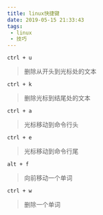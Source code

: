 ```yaml
---
title: linux快捷键
date: 2019-05-15 21:33:43
tags:
 - linux
 - 技巧
---
```


```
ctrl + u
```

> 删除从开头到光标处的文本

```
ctrl + k
```

> 删除光标到结尾处的文本

```
ctrl + a
```

> 光标移动到命令行头

```
ctrl + e
```

> 光标移动到命令行尾

```
alt + f
```

> 向前移动一个单词

```
ctrl + w
```

> 删除一个单词


